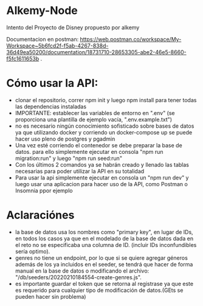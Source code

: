 # Alkemy-Node
Intento del Proyecto de Disney propuesto por alkemy

Documentacion en postman: https://web.postman.co/workspace/My-Workspace~5b6fcd2f-f5ab-4267-838d-36d49ea50200/documentation/18731710-28653305-abe2-46e5-8660-f5fc1611653b .

# Cómo usar la API:
- clonar el repositorio, correr npm init y luego npm install para tener todas las dependencias instaladas
- IMPORTANTE: establecer las variables de entorno en ".env" (se proporciona una plantilla de ejemplo vacía, ".env.example.txt")
- no es necesario ningún conocimiento sofisticado sobre bases de datos ya que utilizando docker y corriendo un docker-compose up se puede hacer uso pleno de postgres y pgadmin
- Una vez esté corriendo el contenedor se debe preparar la base de datos. para ello simplemente ejecutar en consola "npm run migration:run" y luego "npm run seed:run"
- Con los últimos 2 comandos ya se habrán creado y llenado las tablas necesarias para poder utilizar la API en su totalidad
- Para usar la api simplemente  ejecutar en consola un "npm run dev" y luego usar una aplicacion para hacer uso de la API, como Postman o Insomnia ppor ejemplo


# Aclaraciónes
- la base de datos usa los nombres como "primary key", en lugar de IDs, en todos los casos ya que en el modelado de la base de datos dada en el reto no se especificaba una columna de ID. (incluir IDs inconfundibles sería optimo).
- genres no tiene un endpoint, por lo que si se quiere agregar géneros además de los ya incluidos en el seeder, se tendrá que hacer de forma manual en la base de datos o modificando el archivo:  "/db/seeders/20220210184554-create-genres.js". 
- es importante guardar el token que se retorna al registrase ya que este es requerido para cualquier tipo de modificación de datos.(GEts se pueden hacer sin problema)
